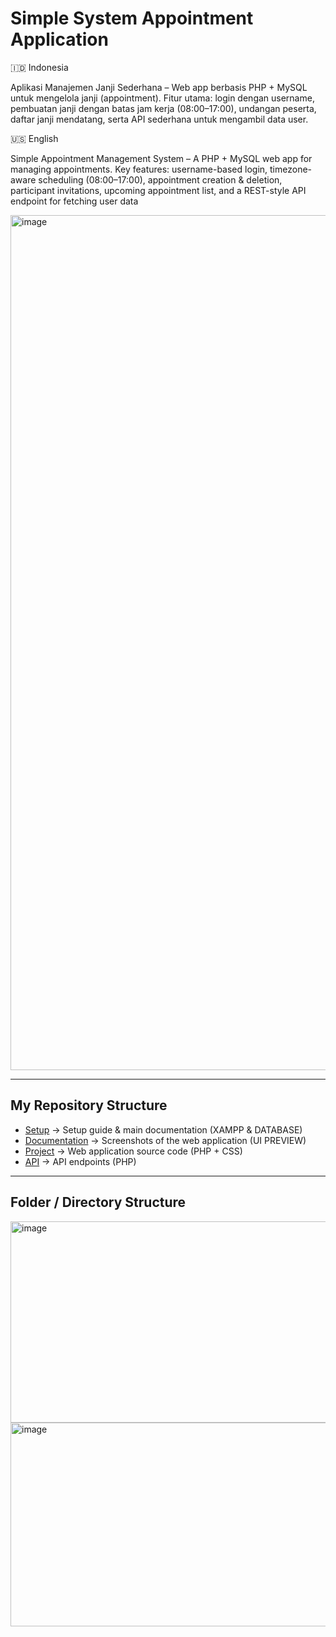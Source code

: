 # Simple System Appointment Application

🇮🇩 Indonesia

Aplikasi Manajemen Janji Sederhana – Web app berbasis PHP + MySQL untuk mengelola janji (appointment).
Fitur utama: login dengan username, pembuatan janji dengan batas jam kerja (08:00–17:00), undangan peserta, daftar janji mendatang, serta API sederhana untuk mengambil data user.

🇺🇸 English

Simple Appointment Management System – A PHP + MySQL web app for managing appointments.
Key features: username-based login, timezone-aware scheduling (08:00–17:00), appointment creation & deletion, participant invitations, upcoming appointment list, and a REST-style API endpoint for fetching user data

<img width="2560" height="1368" alt="image" src="https://github.com/user-attachments/assets/67165e9e-6bae-4d9d-81d6-bf16de6265d6" />

----

## My Repository Structure
- [Setup](Main) → Setup guide & main documentation (XAMPP & DATABASE) 
- [Documentation](Dokumentasi) → Screenshots of the web application (UI PREVIEW)
- [Project](Projek) → Web application source code (PHP + CSS)  
- [API](Api) → API endpoints (PHP)

----
## Folder / Directory Structure
<img width="573" height="322" alt="image" src="https://github.com/user-attachments/assets/ef6faf47-c901-4d6b-a150-d65607ff95ab" />
<img width="1033" height="326" alt="image" src="https://github.com/user-attachments/assets/4b353747-8029-4b3c-801b-eaa1207368a3" />


